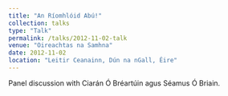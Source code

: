 ```yaml
---
title: "An Ríomhlóid Abú!"
collection: talks
type: "Talk"
permalink: /talks/2012-11-02-talk
venue: "Oireachtas na Samhna"
date: 2012-11-02
location: "Leitir Ceanainn, Dún na nGall, Éire"
---
```


Panel discussion with Ciarán Ó Bréartúin agus Séamus Ó Briain.
